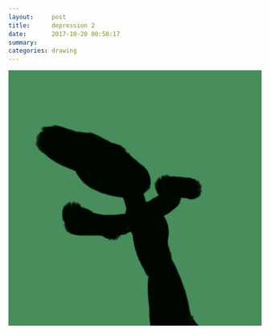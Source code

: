 ```yaml
---
layout:     post
title:      depression 2
date:       2017-10-20 00:50:17
summary:    
categories: drawing
---
```

![depression 2](/images/diary/depression-2.png ".")
